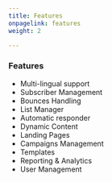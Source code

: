 ```yaml
---
title: Features
onpagelink: features
weight: 2

---
```


### **Features**

- Multi-lingual support
- Subscriber Management
- Bounces Handling
- List Manager
- Automatic responder
- Dynamic Content
- Landing Pages
- Campaigns Management
- Templates
- Reporting &amp; Analytics
- User Management
 
